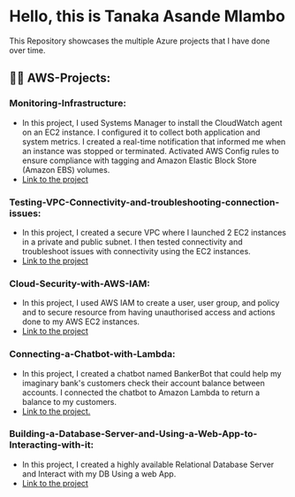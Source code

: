 # Hello, this is Tanaka Asande Mlambo
This Repository showcases the multiple Azure projects that I have done over time.

## 👨‍💻  AWS-Projects:

### Monitoring-Infrastructure:
  - In this project, I used Systems Manager to install the CloudWatch agent on an EC2 instance. I configured it to collect both application and system metrics. I created a real-time notification that informed me when an instance was stopped or terminated. Activated AWS Config rules to ensure compliance with tagging and Amazon Elastic Block Store (Amazon EBS) volumes.
  - [Link to the project](https://github.com/Tanakagi/Monitoring-Infrastructure.)

### Testing-VPC-Connectivity-and-troubleshooting-connection-issues:
  - In this project, I created a secure VPC where I launched 2 EC2 instances in a private and public subnet. I then tested connectivity and troubleshoot issues with connectivity using the EC2 instances.
  - [Link to the project](https://github.com/Tanakagi/Testing-VPC-Connectivity-and-troubleshooting-connection-issues.)
    
### Cloud-Security-with-AWS-IAM:
  - In this project, I used AWS IAM to create a user, user group, and policy and to secure resource from having unauthorised access and actions done to my AWS EC2 instances.
  - [Link to the project](https://github.com/Tanakagi/Cloud-Security-with-AWS-IAM)
    
### Connecting-a-Chatbot-with-Lambda:
  - In this project, I created a chatbot named BankerBot that could help my imaginary bank's customers check their account balance between accounts. I connected the chatbot to Amazon Lambda to return a balance to my customers.
  - [Link to the project.](https://github.com/Tanakagi/Connecting-a-Chatbot-with-Lambda)
    
### Building-a-Database-Server-and-Using-a-Web-App-to-Interacting-with-it:
  - In this project, I created a highly available Relational Database Server and Interact with my DB Using a web App.
  - [Link to the project](https://github.com/Tanakagi/Building-a-Database-Server-and-Using-a-Web-App-to-Interacting-with-it.)
    

  

